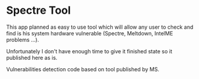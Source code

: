 # Spectre Tool

This app planned as easy to use tool which will allow any user to check and find is his system hardware vulnerable (Spectre, Meltdown, IntelME problems ...).

Unfortunately I don't have enough time to give it finished state so it published here as is.

Vulnerabilities detection code based on tool published by MS.
